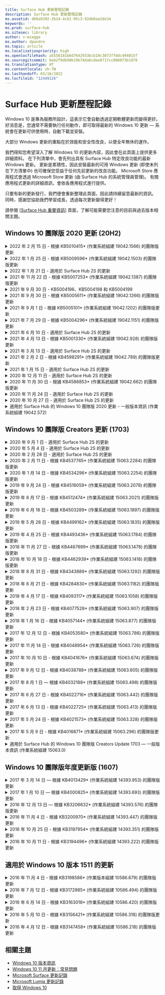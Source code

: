 ```yaml
---
title: Surface Hub 更新歷程記錄
description: Surface Hub 更新歷程記錄
ms.assetid: d66a9392-2b14-4cb2-95c3-92db0ae2de34
keywords: ''
ms.prod: surface-hub
ms.sitesec: library
author: v-miegge
ms.author: dpandre
ms.topic: article
ms.localizationpriority: high
ms.openlocfilehash: a5556181b6d7642933bcb10c3073ffddc494015f
ms.sourcegitcommit: beb2f9db90b19b74da6cdee8717cc0888f3b1d70
ms.translationtype: HT
ms.contentlocale: zh-TW
ms.lasthandoff: 03/16/2022
ms.locfileid: "12449126"
---
```

# <a name="surface-hub-update-history"></a>Surface Hub 更新歷程記錄

Windows 10 是專為服務所設計，這表示它會自動透過定期軟體更新而變得更好。 好消息是，您通常不需要執行任何動作，即可取得最新的 Windows 10 更新 — 系統會在更新可供使用時，自動下載並安裝。

大部分 Windows 更新的重點在於效能和安全性改良，以便全年無休的運作。

我們得知您希望深入了解 Windows 10 的更新內容，因此會在此頁面上提供更多詳細資料。 在下列清單中，會先列出具有 Surface Hub 特定改良功能的最新 Windows 更新。 更新是累積性，因此安裝最新的可用 Windows 更新 (即使未列在下方清單中) 也可確保您受益于任何先前更新的改良功能。 Microsoft Store 應用程式會透過 Microsoft Store 更新 (由 Surface Hub 的系統管理員管理)。 有關應用程式更新的詳細資訊，會依各應用程式進行提供。

只要有新的更新發行，我們便會重新整理此頁面，因此請持續留意最新的資訊。 同時，感謝您協助我們學習成長，透過每次更新變得更好！

請參閱 [[Surface Hub 重要資訊](https://support.microsoft.com/products/surface-devices/surface-hub)] 頁面，了解可能需要您注意的目前與過去版本相關主題。

## <a name="windows-10-team-2020-update-20h2"></a>Windows 10 團隊版 2020 更新 (20H2) 

<details>
<summary>2022 年 2 月 15 日 - 根據 KB5010415* (作業系統組建 19042.1566) 的團隊版更新</summary>

 此 Surface Hub 更新包括品質改良與安全性問題修正。 [Windows 10 團隊版 2020 更新 2](surface-hub-2020-update-whats-new.md#windows-10-team-2020-update-2) 中概述了 Surface Hub 的重要更新，同時也包含下列內容：

* 修正了允許在 [裝置帳戶] 設定期間停用 Exchange 服務的問題。
* 改善使用內部部署 Exchange 信箱時，某些 [裝置帳戶] 設定案例的可靠性。
* 提高了使用 SurfaceHub CSP 時某些 MDM 原則設定案例的可靠性。
* 提高了在使用商務用 Skype 時來電案例的可靠性。

如需啟用/停用裝置功能和服務的詳細資訊，請參閱 [Surface Hub 系統管理員指南](/surface-hub/)。 *[KB5010415](https://support.microsoft.com/help/5010415)
</details>

<details>
<summary>2022 年 1 月 25 日 - 根據 KB5009596* (作業系統組建 19042.1503) 的團隊版更新</summary>

此 Surface Hub 更新包括品質改良與安全性問題修正。 Surface Hub 的重要更新，尚未於 [[Windows 10 更新記錄]](https://support.microsoft.com/help/4581839/windows-10-update-history) 中概述，包括：

* 解決 Surface Hub 無法向其已設定的 Azure Log Analytics 工作區報告資料的問題。
* 解決從 Surface Hub 的 [歡迎] 畫面啟動商務用 Skype 會議可能會導致 SfB 用戶端完全最大化，無法最小化的問題。
* 解決加入 Azure AD 的 Surface Hub 不會預先使用會議受邀者清單填入 [會議與檔案] 登錄的問題。
* 解決某些內部部署案例無法啟用裝置帳戶密碼輪替的問題。

如需啟用/停用裝置功能和服務的詳細資訊，請參閱 [Surface Hub 系統管理員指南](/surface-hub/)。 *[KB5009596](https://support.microsoft.com/help/5009596)
</details>

<details>
<summary>2022 年 1 月 21 日 - 適用於 Surface Hub 2S 的更新</summary>

此更新是 Surface Hub 2S 特有的更新，並提供以下所述的驅動程式和韌體更新：

* Surface UEFI 更新 - 694.3924.768.0
  * 改善系統安全性與穩定性。
* Intel(R) Management Engine Interface 驅動程式 - 2120.100.0.1085
  * 改善系統安全性與穩定性。
</details>

<details>
<summary>2021 年 11 月 22 日 - 根據 KB5007253* (作業系統組建 19042.1387) 的團隊版更新</summary>

此 Surface Hub 更新包括品質改良與安全性問題修正。 Surface Hub 的重要更新，尚未於 [[Windows 10 更新記錄]](https://support.microsoft.com/help/4581839/windows-10-update-history) 中概述，包括：

* 在 Surface Hub 上使用 MDM 原則設定 [自訂名稱] 時，會強制執行 32 個字元限制的修正。
* 當 AllowStorageCard MDM 從值 0 還原為值 1 (允許的儲存空間) 時，會校正 AllowStorageCard MDM 原則行為的修正。
* 更新以允許 Edge (Chromium) 瀏覽器存取 [檔案總管] 中可存取的相同檔案位置，包括連接的 USB 磁碟機。

如需啟用/停用裝置功能和服務的詳細資訊，請參閱 [Surface Hub 系統管理員指南](/surface-hub/)。 *[KB5007253](https://support.microsoft.com/help/5007253)
</details>

<details>
<summary>2021 年 9 月 30 日 - KB5004196、KB5004198 和 KB5004199</summary>

這些對 Surface Hub 的更新可提供 Teams 會議室用戶端、Teams 系統管理中心代理程式及受管理的會議室代理程式。 [Surface Hub 中的 Teams 會議室](surface-hub-teams-rooms.md) 概述了主要功能。
 
如需啟用/停用裝置功能和服務的詳細資訊，請參閱 [Surface Hub 系統管理員指南](/surface-hub/)。
</details>

<details>
<summary>2021 年 9 月 30 日 - 根據 KB5005611* (作業系統組建 19042.1266) 的團隊版更新</summary>

此 Surface Hub 更新包括品質改良與安全性問題修正。 Surface Hub 的重要更新，尚未於 [[Windows 10 更新記錄]](https://support.microsoft.com/help/4581839/windows-10-update-history) 中概述，包括：

* 使用模式 2 功能 (僅適用于 Teams) 取代會議模式 1 (Teams 偏好/SfB 可用)；這兩個設定都可以使用，但兩者的效果相同。

如需啟用/停用裝置功能和服務的詳細資訊，請參閱 [Surface Hub 系統管理員指南](/surface-hub/)。 *[KB5005611](https://support.microsoft.com/help/5005611)
</details>

<details>
<summary>2021 年 9 月 1 日 - 根據 KB5005101* (作業系統組建 19042.1202) 的團隊版更新</summary>

此 Surface Hub 更新包括品質改良與安全性問題修正。 [Windows 10 團隊版 2020 更新 1](surface-hub-2020-update-whats-new.md#windows-10-team-2020-update-1) 中概述了 Surface Hub 的重要更新，同時也包含下列內容：

* 改善使用內部部署 Exchange 信箱時，某些 [裝置帳戶] 設定案例的可靠性。

如需啟用/停用裝置功能和服務的詳細資訊，請參閱 [Surface Hub 系統管理員指南](/surface-hub/)。 *[KB5005101](https://support.microsoft.com/help/5005101)
</details>

<details>
<summary>2021 年 7 月 29 日 - 根據 KB5004296* (作業系統組建 19042.1151) 的團隊版更新</summary>

此 Surface Hub 更新包括品質改良與安全性問題修正。 Surface Hub 的重要更新，尚未於 [[Windows 10 更新記錄]](https://support.microsoft.com/help/4581839/windows-10-update-history) 中概述，包括：

* 更新至「收集記錄」功能，以 csv 格式包含 Windows 診斷資料。
* 可確保 [結束工作階段] 清理完全移除與 Edge Chromium 相關的所有資料之修正。
* 改善使用 [驗證器] 應用程式時，加入 Azure AD 的 Surface Hub 的某些案例。

如需啟用/停用裝置功能和服務的詳細資訊，請參閱 [Surface Hub 系統管理員指南](/surface-hub/)。 *[KB5004296](https://support.microsoft.com/help/5004296)
</details>

<details>
<summary>2021 年 6 月 10 日 - 適用於 Surface Hub 2S 的更新</summary>

此更新是 Surface Hub 2S 特有的更新，並提供以下所述的驅動程式和韌體更新：

* Surface UEFI 更新 - 694.3751.768.0
  * 處理重大資訊安全漏洞並改善系統穩定性。
* Surface ME 韌體更新 - 11.8.86.3877
  * 處理重大資訊安全漏洞並改善系統穩定性。
* Intel(R) Management Engine Interface驅動程式 - 2102.100.0.1044
  * 處理重大資訊安全漏洞並改善系統穩定性。
</details>

<details>
<summary>2021 年 4 月 13 日 - 根據 KB5001330* (作業系統組建 19042.928) 的團隊版更新</summary>

此 Surface Hub 更新包括品質改良與安全性問題修正。 Surface Hub 的重要更新，尚未於 [[Windows 10 更新記錄]](https://support.microsoft.com/help/4581839/windows-10-update-history) 中概述，包括：

* 解決某些 Surface Hub 裝置只安裝每月 Windows 安全性更新，而非所有 Windows 累積更新的問題。

如需啟用/停用裝置功能和服務的詳細資訊，請參閱 [Surface Hub 系統管理員指南](/surface-hub/)。 *[KB5001330](https://support.microsoft.com/help/5001330)
</details>

<details>
<summary>2021 年 3 月 13 日 - 適用於 Surface Hub 2S 的更新</summary>

此更新是 Surface Hub 2S 特有的更新，並提供以下所述的驅動程式和韌體更新：

* Intel(R) 藍牙驅動程式 - 22.30.0.4
  * 改善系統安全性與穩定性。
* Intel(R) 圖形驅動程式 - 27.20.100.8682
  * 改善系統安全性與穩定性。
* Intel(R) Wi-Fi 驅動程式 - 22.30.0.11
  * 改善系統安全性與穩定性。
</details>

<details>
<summary>2021 年 2 月 2 日 - 根據 KB4598291* (作業系統組建 19042.789) 的團隊版更新</summary>

此 Surface Hub 更新包括品質改良與安全性問題修正。 Surface Hub 的重要更新，尚未於 [[Windows 10 更新記錄]](https://support.microsoft.com/help/4581839/windows-10-update-history) 中概述，包括：

* 當 [裝置帳戶] 的 UPN 不等於其 SMTP 時，允許與 Exchange 進行行事曆同步處理的修正。
* 新增系統管理員在與 Exchange 進行行事曆同步處理期間，停用新式驗證的能力。
* 確保啟用「使用裝置帳號憑證」功能之後，不會提示 Surface Hub 使用者輸入 Proxy 認證。
* 解決若使用需要驗證的 Proxy 時，Windows Update 和 Store 更新檢查永遠不會完成的問題。
* 改善有線內接案例期間，[連接應用程式] 的可靠性。

如需啟用/停用裝置功能和服務的詳細資訊，請參閱 [Surface Hub 系統管理員指南](/surface-hub/)。 *[KB4598291](https://support.microsoft.com/help/4598291)
</details>

<details>
<summary>2021 年 1 月 15 日 - 適用於 Surface Hub 2S 的更新</summary>

此更新是 Surface Hub 2S 特有的更新，並提供以下所述的驅動程式和韌體更新：

* Surface SMC 韌體更新 - 3.93.139.0
* Surface UEFI 更新 - 694.3473.768.0
</details>

<details>
<summary>2020 年 12 月 11 日 - 適用於 Surface Hub 2S 的更新</summary>

此更新是 Surface Hub 2S 特有的更新，並提供以下所述的驅動程式和韌體更新：

* Surface SMC 韌體更新 - 3.92.139.0
* Surface UEFI 更新 - 694.3447.768.0
</details>

<details>
<summary>2020 年 11 月 30 日 - 根據 KB4586853* (作業系統組建 19042.662) 的團隊版更新</summary>

此 Surface Hub 更新包括品質改良與安全性問題修正。 Surface Hub 的重要更新，尚未於 [[Windows 10 更新記錄]](https://support.microsoft.com/help/4581839/windows-10-update-history) 中概述，包括：

* 更新至 [隱私權設定] 頁面以提供其他選項。
* 解決已啟動的會議未顯示在 [歡迎]/[開始] 畫面的問題。
* 解決非美國地區之雲端復原的問題。
* 商務用 Skype
  * 改善方向音訊的效能。
  * 降低在商務用 Skype 通話期間使用手寫筆時的「手寫筆點選」音效。
* 改善註冊 Windows 測試人員計畫的可靠性。
* 改善 Windows 團隊版殼層的可靠性。

如需啟用/停用裝置功能和服務的詳細資訊，請參閱 [Surface Hub 系統管理員指南](/surface-hub/)。 *[KB4586853](https://support.microsoft.com/help/4586853)
</details>

<details>
<summary>2020 年 11 月 24 日 - 適用於 Surface Hub 2S 的更新</summary>

此更新是 Surface Hub 2S 特有的更新，並提供以下所述的驅動程式和韌體更新：

* Surface SMC 韌體更新 - 3.91.139.0
  * 改善連線待命可靠性。
* Surface Touch 韌體更新 - 3.91.139.0
  * 改善連線待命觸控回應。
* Surface USB 音訊韌體更新 - 3.91.139.0
* Surface 觸控筆韌體更新 - 3.91.139.0
</details>

<details>
<summary>2020 年 10 月 27 日 - 適用於 Surface Hub 2S 的更新</summary>

此更新是 Surface Hub 2S 特有的更新，並提供以下所述的驅動程式和韌體更新：

* Surface System Aggregator 韌體更新 - 4.14.139.0
* Surface UEFI 更新 - 694.3386.768.0
</details>

<details>
<summary>適用於 Surface Hub 的 Windows 10 團隊版 2020 更新 - 一般版本資訊 (作業系統組建 19042.572)</summary>

此 Surface Hub 更新包括品質改良與安全性問題修正。 尚未在 [Windows 10 更新記錄](https://support.microsoft.com/help/4581839/windows-10-update-history) 中概述的 Surface Hub 的重要更新，會記錄在「[Windows 10 團隊版 2020 更新的新功能](/surface-hub/surface-hub-2020-update-whats-new)」頁面上。

請參閱「[安裝 Windows 10 團隊版 2020 更新](/surface-hub/surface-hub-2020-update)」頁面，以瞭解有關更新可用性 (按地區、發佈方法和裝置類型) 的資訊。
</details>

## <a name="windows-10-team-creators-update-1703"></a>Windows 10 團隊版 Creators 更新 (1703) 

<details>
<summary>2020 年 9 月 1 日 - 適用於 Surface Hub 2S 的更新</summary>

此更新是 Surface Hub 2S 特有的更新，並提供以下所述的驅動程式和韌體更新：

* Surface SMC 韌體更新 - 1.177.139.0
  * 改善欄位修復案例。
* Surface SSD 韌體更新 - 5.14.139.0
  * 改善系統穩定性。
* Surface Serial Hub 驅動程式 - 9.40.139.0
  * 改善系統穩定性。
</details>

<details>
<summary>2020 年 5 月 4 日 - 適用於 Surface Hub 2S 的更新</summary>

此更新是 Surface Hub 2S 特有的更新，並提供以下所述的驅動程式和韌體更新：

* Surface USB 音訊驅動程式 - 15.3.6.0
  * 改善方向音訊的效能。
* Intel(R) 顯示音訊驅動程式 - 10.27.0.5
  * 改善螢幕共用案例。
* Intel(R) 圖形驅動程式 - 26.20.100.7263
  * 改善系統穩定性。
* Surface 系統驅動程式 - 1.7.139.0
  * 改善系統穩定性。
* Surface SMC 韌體更新 - 1.176.139.0
  * 改善系統穩定性。
</details>

<details>
<summary>2020 年 2 月 28 日 - 適用於 Surface Hub 2S 的更新</summary>

此更新是 Surface Hub 2S 特有的更新，並提供以下所述的驅動程式和韌體更新：

* Surface Integration 驅動程式 - 13.46.139.0 
  * 改善顯示亮度案例。
* Intel(R) Management Engine Interface驅動程式 - 1914.12.0.1256
  * 改善系統穩定性。
* Surface SMC 韌體更新 - 1.161.139.0
  * 改善觸控筆電池效能。
* Surface UEFI 更新 - 694.2938.768.0
  * 改善系統穩定性。
</details>

<details>
<summary>2020 年 2 月 11 日 - 根據 KB4537765* (作業系統組建 15063.2284) 的團隊版更新</summary>

此 Surface Hub 更新包括品質改良與安全性問題修正。 Surface Hub 的重要更新，尚未於 [[Windows 10 更新記錄]](https://support.microsoft.com/help/4018124/windows-10-update-history) 中概述，包括：

* 解決在商務用 Skype 通話期間，其他參與者無法清楚聽到 Hub 2S 的問題。
* 改善在 Surface Hub 上某些阿拉伯文、希伯來文及其他 RTL 語言使用案例的可靠性。

如需啟用/停用裝置功能和服務的詳細資訊，請參閱 [Surface Hub 系統管理員指南](/surface-hub/)。
*[KB4537765](https://support.microsoft.com/help/4537765)
</details>

<details>
<summary>2020 年 1 月 14 日 - 根據 KB4534296* (作業系統組建 15063.2254) 的團隊版更新</summary>

此 Surface Hub 更新包括品質改良與安全性問題修正。 Surface Hub 的重要更新，尚未於 [[Windows 10 更新記錄]](https://support.microsoft.com/help/4018124/windows-10-update-history) 中概述，包括：

* 處理 Microsoft Surface Hub 2S 記錄集合的問題。

如需啟用/停用裝置功能和服務的詳細資訊，請參閱 [Surface Hub 系統管理員指南](/surface-hub/)。
*[KB4534296](https://support.microsoft.com/help/4534296)
</details>

<details>
<summary>2019 年 9 月 24 日 - 根據 KB4516059* (作業系統組建 15063.2078) 的團隊版更新</summary>

此 Surface Hub 更新包括品質改良與安全性問題修正。 Surface Hub 的重要更新，尚未於 [[Windows 10 更新記錄]](https://support.microsoft.com/help/4018124/windows-10-update-history) 中概述，包括：

 * 更新至 Surface Hub 2S 修復設定頁面，以正確反映復原選項。
 * 更新至 Surface Hub 2S [歡迎] 畫面以改善裝置可識別性。
 * 已處理 Windows 團隊版殼層背景顯示錯誤的問題。
 * 已處理使用 MDM 原則進行設定時，[開始功能表] 版面配置持續性的問題。
 * 已修正瀏覽某些內部網站時，Microsoft Edge 中所發生的問題。
 * 已修正以全螢幕模式進行簡報時所發生的商務用 Skype 問題。

如需啟用/停用裝置功能和服務的詳細資訊，請參閱 [Surface Hub 系統管理員指南](/surface-hub/)。
*[KB4503289](https://support.microsoft.com/help/4503289)
</details>

<details>
<summary>2019 年 8 月 17 日 - 根據 KB4512474* (作業系統組建 15063.2021) 的團隊版更新</summary>

此 Surface Hub 更新包括品質改良與安全性問題修正。 Surface Hub 的重要更新，尚未於 [[Windows 10 更新記錄]](https://support.microsoft.com/help/4018124/windows-10-update-history) 中概述，包括：

 * 確保 Hub 2S 上的 Video Out 預設為「重複」模式。
 * 改善在 Surface Hub 上某些阿拉伯文使用案例的可靠性。

如需啟用/停用裝置功能和服務的詳細資訊，請參閱 [Surface Hub 系統管理員指南](/surface-hub/)。
*[KB4503289](https://support.microsoft.com/help/4503289)
 </details>

<details>
<summary>2019 年 6 月 18 日 - 根據 KB4503289* (作業系統組建 15063.1897) 的團隊版更新</summary>

此 Surface Hub 更新包括品質改良與安全性問題修正。 Surface Hub 的重要更新，尚未於 [[Windows 10 更新記錄]](https://support.microsoft.com/help/4018124/windows-10-update-history) 中概述，包括：

* 處理使用者無法以 Azure Active Directory 帳戶來登錄 Microsoft Surface Hub 裝置的問題。 發生此問題的原因是先前的工作階段未成功結束的關係。
* 在裝置帳戶設定案例新增對識別提供者和 Exchange 的 TLS 1.2 連接支援。
* 改善 Hub 2S 上 [硬體診斷應用程式] 可靠性的修正。 
* 改善 Hub 2S 上首次執行安裝體驗的一致性之修正。 

如需啟用/停用裝置功能和服務的詳細資訊，請參閱 [Surface Hub 系統管理員指南](/surface-hub/)。
*[KB4503289](https://support.microsoft.com/help/4503289)
</details>

<details>
<summary>2019 年 5 月 28 日 - 根據 KB4499162* (作業系統組建 15063.1835) 的團隊版更新</summary>

此 Surface Hub 更新包括品質改良與安全性問題修正。 Surface Hub 的重要更新，尚未於 [[Windows 10 更新記錄]](https://support.microsoft.com/help/4018124/windows-10-update-history) 中概述，包括：

* 確保啟用「使用裝置帳號憑證」功能之後，不會提示 Surface Hub 使用者輸入 Proxy 認證。
* 解決因為音訊/視訊未使用正確的 Proxy，導致 Skype 連接定期失敗的問題。
* 在商務用 Skype 中新增對 TLS 1.2 的支援。
* 解決 Skype 伺服器停用 TLS 1.0 或 TLS 1.1 時，Skype 用戶端的 SIP 連接失敗。

如需啟用/停用裝置功能和服務的詳細資訊，請參閱 [Surface Hub 系統管理員指南](/surface-hub/)。
*[KB4499162](https://support.microsoft.com/help/4499162)
</details>

<details>
<summary>2019 年 4 月 25 日 - 根據 KB4493436* (作業系統組建 15063.1784) 的團隊版更新</summary>

此 Surface Hub 更新包括品質改良與安全性問題修正。 Surface Hub 的重要更新，尚未於 [[Windows 10 更新記錄]](https://support.microsoft.com/help/4018124/windows-10-update-history) 中概述，包括：

* 解決某些連接到 Surface Hub 的 USB 裝置出現視訊和音訊的同步處理問題。

如需啟用/停用裝置功能和服務的詳細資訊，請參閱 [Surface Hub 系統管理員指南](/surface-hub/)。
*[KB4493436](https://support.microsoft.com/help/4493436)
</details>

<details>
<summary>2018 年 11 月 27 日 - 根據 KB4467699* (作業系統組建 15063.1478) 的團隊版更新</summary>

此 Surface Hub 更新包括品質改良與安全性問題修正。 Surface Hub 的重要更新，尚未於 [[Windows 10 更新記錄]](https://support.microsoft.com/help/4018124/windows-10-update-history) 中概述，包括：

* 處理導致某些使用者無法登錄「我的會議和檔案」的問題。

如需啟用/停用裝置功能和服務的詳細資訊，請參閱 [Surface Hub 系統管理員指南](/surface-hub/)。
*[KBKB4467699](https://support.microsoft.com/help/KB4467699)
</details>

<details>
<summary>2018 年 10 月 18 日 - 根據 KB4462939* (作業系統組建 15063.1418) 的團隊版更新</summary>

此 Surface Hub 更新包括品質改良與安全性問題修正。 Surface Hub 的重要更新，尚未於 [[Windows 10 更新記錄]](https://support.microsoft.com/help/4018124/windows-10-update-history) 中概述，包括：

* 商務用 Skype 修正： 
  * 解決從睡眠狀態恢復時商務用 Skype 的連線問題
  * 解決裝置連線到網路時，商務用 Skype 的網路連線問題
  * 解決從目錄搜尋使用者時，商務用 Skype 當機的問題
* 解決 Hub 錯誤地回報企業 Proxy 環境中「沒有網路連線」的問題。
* 已實施一項功能，允許客戶選擇加入新的 [白板] 體驗。

如需啟用/停用裝置功能和服務的詳細資訊，請參閱 [Surface Hub 系統管理員指南](/surface-hub/)。
*[KB4462939](https://support.microsoft.com/help/4462939)
</details>

<details>
<summary>2018 年 8 月 31 日 - 根據 KB4343889* (作業系統組建 15063.1292) 的團隊版更新</summary>

此 Surface Hub 更新包括品質改良與安全性問題修正。 Surface Hub 的重要更新，尚未於 [[Windows 10 更新記錄]](https://support.microsoft.com/help/4018124/windows-10-update-history) 中概述，包括：

* 新增對 Microsoft Teams 的支援
* 解決使用 Intune 註冊的工作管理問題
* 可讓系統管理員停用 Hub 的立即訊息和電子郵件服務
* 適用於 Surface Hub 商務用 Skype 應用程式的其他錯誤修正與可靠性改進

如需啟用/停用裝置功能和服務的詳細資訊，請參閱 [Surface Hub 系統管理員指南](/surface-hub/)。
*[KB4343889](https://support.microsoft.com/help/4343889)
</details>

<details>
<summary>2018 年 6 月 21 日 - 根據 KB4284830* (作業系統組建 15063.1182) 的團隊版更新</summary>

此 Surface Hub 更新包括品質改良與安全性問題修正。 Surface Hub 的重要更新，尚未於 [[Windows 10 更新記錄]](https://support.microsoft.com/help/4018124/windows-10-update-history) 中概述，包括：

* 支援 EMEA 中的 GDPR 需求的遙測變更

如需啟用/停用裝置功能和服務的詳細資訊，請參閱 [Surface Hub 系統管理員指南](/surface-hub/)。
*[KB4284830](https://support.microsoft.com/help/KB4284830)
</details>

<details>
<summary>2018 年 4 月 17 日 - 根據 KB4093117* (作業系統組建 15063.1058) 的團隊版更新</summary>

此 Surface Hub 更新包括品質改良與安全性問題修正。 Surface Hub 的重要更新，尚未於 [[Windows 10 更新記錄]](https://support.microsoft.com/help/4018124/windows-10-update-history) 中概述，包括：

* 解決有線投影問題
* 啟用特定 MDM (行動裝置管理) 原則的大量更新
* 解決國際通話的電話撥號程式問題
* 處理 2 個 Surface Hub 加入相同會議時的圖像解析度問題
* 解決 OMS (Operations Management Suite) 憑證處理錯誤
* 處理在工作階段結束時進行清除的安全性問題
* 處理當 Surface Hub 指定給頻道 149 到 165 時發生的 Miracast 問題
  * 由於區域政府法規，歐洲、日本或以色列將依然無法使用頻道 149 到 165

如需啟用/停用裝置功能和服務的詳細資訊，請參閱 [Surface Hub 系統管理員指南](/surface-hub/)。
*[KB4093117](https://support.microsoft.com/help/4093117)
</details>

<details>
<summary>2018 年 2 月 23 日 - 根據 KB4077528* (作業系統組建 15063.907) 的團隊版更新</summary>

此 Surface Hub 更新包括品質改良與安全性問題修正。 Surface Hub 的重要更新，尚未於 [[Windows 10 更新記錄]](https://support.microsoft.com/help/4018124/windows-10-update-history) 中概述，包括：

* 解決未正確套用 MDM 設定的問題
* 改善清理程序

如需啟用/停用裝置功能和服務的詳細資訊，請參閱 [Surface Hub 系統管理員指南](/surface-hub/)。
*[KB4077528](https://support.microsoft.com/help/4077528)
</details>

<details>
<summary>2018 年 1 月 16 日 - 根據 KB4057144* (作業系統組建 15063.877) 的團隊版更新</summary>

此 Surface Hub 更新包括品質改良與安全性問題修正。 Surface Hub 的重要更新，尚未於 [[Windows 10 更新記錄]](https://support.microsoft.com/help/4018124/windows-10-update-history) 中概述，包括：

* 新增透過 MDM 管理 [開始] 功能表磚配置的能力
* 密碼輪替設定的 MDM 錯誤修正

如需啟用/停用裝置功能和服務的詳細資訊，請參閱 [Surface Hub 系統管理員指南](/surface-hub/)。
*[KB4057144](https://support.microsoft.com/help/4057144)
</details>

<details>
<summary>2017 年 12 月 12 日 - 根據 KB4053580* (作業系統組建 15063.786) 的團隊版更新</summary>

此 Surface Hub 更新包括品質改良與安全性問題修正。 Surface Hub 的重要更新，尚未於 [[Windows 10 更新記錄]](https://support.microsoft.com/help/4018124/windows-10-update-history) 中概述，包括：

* 解決相機視訊在商務用 Skype 通話期間閃爍 (撕裂或閃動) 的問題
* 解決通知中心 SSD ID 問題

如需啟用/停用裝置功能和服務的詳細資訊，請參閱 [Surface Hub 系統管理員指南](/surface-hub/)。
*[KB4053580](https://support.microsoft.com/help/4053580)
</details>

<details>
<summary>2017 年 11 月 14 日 - 根據 KB4048954* (作業系統組建 15063.726) 的團隊版更新</summary>

此 Surface Hub 更新包括品質改良與安全性問題修正。 Surface Hub 的重要更新，尚未於 [[Windows 10 更新記錄]](https://support.microsoft.com/help/4018124/windows-10-update-history) 中概述，包括：

* 允許客戶使用 MDM 原則啟用 802.1x 有線網路驗證的功能更新。
* 可讓使用者在開啟檔案時，動態選取自選應用程式的功能更新。
* 可確保 [結束工作階段] 清理會完全移除使用者帳戶及裝置間的連線的修正。
* 可改進清理時間以及 Miracast 連線時間的效能修正。
* 引進在臨時會議期間使用簡單驗證。
* 可確保服務元件使用在裝置間設定的相同 Proxy 的修正。
* 減少及更徹底保護裝置傳送的遙測資料，以減少頻寬使用量。
* 啟用允許使用者在會議結束後提供意見反應給 Microsoft 的功能。

如需啟用/停用裝置功能和服務的詳細資訊，請參閱 [Surface Hub 系統管理員指南](/surface-hub/)。
*[KB4048954](https://support.microsoft.com/help/4048954)
</details>

<details>
<summary>2017 年 10 月 10 日 - 根據 KB4041676* (作業系統組建 15063.674) 的團隊版更新</summary>

此 Surface Hub 更新包括品質改良與安全性問題修正。 Surface Hub 的重要更新，尚未於 [[Windows 10 更新記錄]](https://support.microsoft.com/help/4018124/windows-10-update-history) 中概述，包括：

* 商務用 Skype
  * 解決從睡眠狀態恢復時，需要重新開機裝置的問題。
  * 修正外部連絡人無法透過 Skype Online Hub 帳戶解析問題。
* PowerPoint
  * 修正某些 PowerPoint 簡報無法投影到 Hub 的問題。
* 一般
  * 修正以解決系統管理員無法停用 USB 連接埠的問題。

*[KB4041676](https://support.microsoft.com/help/4041676)
</details>

<details>
<summary>2017 年 9 月 12 日 - 根據 KB4038788* (作業系統組建 15063.605) 的團隊版更新 </summary>

此 Surface Hub 更新包括品質改良與安全性問題修正。 Surface Hub 的重要更新，尚未於 [[Windows 10 更新記錄]](https://support.microsoft.com/help/4018124/windows-10-update-history) 中概述，包括：

* 安全性
  * 解決裝置從睡眠狀態喚醒時的 Bitlocker 問題。
* 一般
  * 減少裝置健康情況遙測的頻率/數量，改善系統效能。
  * 修正導致裝置無法收集系統記錄檔的問題。

*[KB4038788](https://support.microsoft.com/help/4038788)
</details>

<details>
<summary>2017 年 8 月 1 日 — 根據 KB4032188* (作業系統組建 15063.498) 的團隊版更新</summary>

* 商務用 Skype 
  * 解決商務用 Skype 需要重試或系統重新開機的登入問題。
  * 解決商務用 Skype 會議的時間顯示不正確的問題。
  * 修正以改進 Surface Hub 商務用 Skype 的可靠性。

*[KB4032188](https://support.microsoft.com/help/4032188)
</details>

<details>
<summary>2017 年 6 月 27 日 - 根據 KB4022716* (作業系統組建 15063.442) 的團隊版更新</summary>

此 Surface Hub 更新包括品質改良與安全性問題修正。 Surface Hub 的重要更新，尚未於 [[Windows 10 更新記錄]](https://support.microsoft.com/help/4018124/windows-10-update-history) 中概述，包括：

* 處理 NVIDIA 驅動程式當機，此問題可能迫使處於睡眠模式的 84" Surface Hub 電源關閉，需要手動重新開機。
* 解決部分應用程式無法在 84" Surface Hub 上啟動的問題。

*[KB4022716](https://support.microsoft.com/help/4022716)
</details>

<details>
<summary>2017 年 6 月 13 日 - 根據 KB4022725* (作業系統組建 15063.413) 的團隊版更新</summary>

此 Surface Hub 更新包括品質改良與安全性問題修正。 Surface Hub 的重要更新，尚未於 [[Windows 10 更新記錄]](https://support.microsoft.com/help/4018124/windows-10-update-history) 中概述，包括：

* 一般
  * 已解決使用手寫筆時，手寫筆筆跡中斷的問題
  * 解決造成「清理」會議時時間延長的問題

*[KB4022725](https://support.microsoft.com/help/4022725)
</details>

<details>
<summary>2017 年 5 月 24 日 - 根據 KB4021573* (作業系統組建 15063.328) 的團隊版更新</summary>

此 Surface Hub 更新包括品質改良與安全性問題修正。 Surface Hub 的重要更新，尚未於 [[Windows 10 更新記錄]](https://support.microsoft.com/help/4018124/windows-10-update-history) 中概述，包括：

* 一般
  * 已解決更新期間 Proxy 設定保留的問題

*[KB4021573](https://support.microsoft.com/help/4021573)
</details>

<details>
<summary>2017 年 5 月 9 日 - 根據 KB4016871* (作業系統組建 15063.296) 的團隊版更新</summary>

此 Surface Hub 更新包括品質改良與安全性問題修正。 Surface Hub 的重要更新，尚未於 [[Windows 10 更新記錄]](https://support.microsoft.com/help/4018124/windows-10-update-history) 中概述，包括：

* 一般
  * 已處理睡眠/喚醒循環問題
  * 已解決數個重設和復原問題
  * 已處理 [更新記錄] 索引標籤問題
  * 已解決 Miracast 服務啟動問題
* 應用程式
  * 已修正應用程式套件更新錯誤

*[KB4016871](https://support.microsoft.com/help/4016871)
</details>

<details>
<summary>適用於 Surface Hub 的 Windows 10 團隊版 Creators Update 1703 — 一般版本資訊 (作業系統組建 15063.0)</summary>

此 Surface Hub 更新包括品質改良與安全性問題修正。 Surface Hub 的重要更新，尚未於 [[Windows 10 更新記錄]](https://support.microsoft.com/help/4018124/windows-10-update-history) 中概述，包括：

* 改良大型螢幕體驗 
  * 已改進 [歡迎] 與 [開始] 畫面中的會議浮動切換
  * 直接從 [開始] 功能表加入會議及結束工作階段
  * 應用程式在工作階段期間可以運用更多螢幕空間
  * 簡化 Skype 控制項
  * 已改善提供意見反應的機制
* 存取我的個人內容*
  * 從 [歡迎] 或 [開始] 畫面進行個人單一登入
  * 直接從 [開始] 功能表加入會議及結束工作階段
  * 直接從 [開始] 畫面透過商務用 OneDrive 存取個人檔案
  * 預先填入的出席登登錄
  * 使用「驗證器」應用程式簡化驗證流程**
* 部署與管理性 
  * 透過大量佈建簡化 OOBE 體驗
  * 雲端式裝置修復服務
  * 企業用戶端憑證支援
  * 改善 Proxy 認證支援
  * 新增與改善 Skype 服務品質 (QoS) 設定支援
  * 新增在 [設定] 中設定預設裝置音量的功能
  * 改善針對 Surface Hub [設定](/surface-hub/remote-surface-hub-management)的 MDM 支援
* 已改善的安全性 
  * 已新增將 USB 磁碟機限制為僅限 BitLocker 的能力
  * 已新增透過 MDM 停用 USB 連接埠的能力
  * 已新增在逾時時停用「繼續工作階段」功能的能力
  * 新增有線 802.1x 的支援
* 音訊與投影
  * Dolby Audio「人性化喇叭」增強功能
  * 降低在商務用 Skype 通話期間使用手寫筆時的「手寫筆點選」音效
  * 新增 Miracast 基礎結構連線的支援
* 可靠性和效能修正
  * 已解決數個重設和復原問題
  * 已解決使用用戶端憑證時的 Surface Hub Exchange 驗證問題
  * 已改善 Wi-Fi 網路連線和認證穩定性
  * 已修正視訊播放期間的 Miracast 音訊彈出和同步處理問題
  * 已加入停用自動連線行為的設定

*單一登入功能需要使用 Office365 和 商務用 OneDrive **請參閱 [系統管理指南] 以了解服務需求

</details>

## <a name="windows-10-team-anniversary-update-1607"></a>Windows 10 團隊版年度更新版 (1607)

<details>
<summary>2017 年 3 月 14 日 — 根據 KB4013429* (作業系統組建 14393.953) 的團隊版更新</summary>

此 Surface Hub 更新包括品質改良與安全性問題修正。 Surface Hub 的重要更新，尚未於 [[Windows 10 更新記錄]](https://support.microsoft.com/help/4018124/windows-10-update-history) 中概述，包括：

* 一般
  * [檔案總管] 的安全性問題修正，此問題會阻止瀏覽至限制的檔案位置
* 商務用 Skype
  * 修正以解決遠端桌面型螢幕畫面分享期間發生的延遲問題

*[KB4013429](https://support.microsoft.com/help/4013429)
</details>

<details>
<summary>2017 年 1 月 10 日 — 根據 KB4000825* (作業系統組建 14393.693) 的團隊版更新</summary>

此 Surface Hub 更新包括品質改良與安全性問題修正。 Surface Hub 的重要更新，尚未於 [[Windows 10 更新記錄]](https://support.microsoft.com/help/4018124/windows-10-update-history) 中概述，包括：

* 啟用選取 106/109 鍵盤配置以用於日文實體鍵盤

*[KB4000825](https://support.microsoft.com/help/4000825)
</details>

<details>
<summary>2016 年 12 月 13 日 — 根據 KB3206632* (作業系統組建 14393.576) 的團隊版更新</summary>

此 Surface Hub 更新包括品質改良與安全性問題修正。 Surface Hub 的重要更新，尚未於 [[Windows 10 更新記錄]](https://support.microsoft.com/help/4018124/windows-10-update-history) 中概述，包括：

* 解決有線連線音訊失真的問題

*[KB3206632](https://support.microsoft.com/help/3206632)
</details>

<details>
<summary>2016 年 11 月 4 日 - 根據 KB3200970* (作業系統組建 14393.447) 的團隊版更新</summary>

此適用於 Surface Hub 的 Windows 10 團隊版年度更新版 (版本 1607) 的更新包括品質改良與安全性問題修正。 Surface Hub 的重要更新，尚未於 [[Windows 10 更新記錄]](https://support.microsoft.com/help/4018124/windows-10-update-history) 中概述，包括：

* 商務用 Skype 錯誤修正以改進可靠性

*[KB3200970](https://support.microsoft.com/help/3200970)
</details>

<details>
<summary>2016 年 10 月 25 日 - 根據 KB3197954* (作業系統組建 14393.351) 的團隊版更新</summary>

此 Surface Hub 更新包括品質改良與安全性問題修正。 Surface Hub 的重要更新，尚未於 [[Windows 10 更新記錄]](https://support.microsoft.com/help/4018124/windows-10-update-history) 中概述，包括：

* 在作業系統與 Bios 中啟用新的睡眠功能，降低 Surface Hub 的耗電量並改善其長期可靠性
* 一般
  * 解決螢幕小鍵盤有時候不會出現的狀況
  * 解決在開啟已排程會議時 [白板] 應用程式有時會移位的問題
  * 解決在重設裝置之後阻止系統管理員變更本機系統管理員密碼的問題
  * 變更 BIOS 以解決裝置重設期間狀態列追蹤的問題
  * 更新 UEFI 以解決關閉電源問題

*[KB3197954](https://support.microsoft.com/help/3197954)
</details>

<details>
<summary>2016 年 10 月 11 日 - 根據 KB3194496* (作業系統組建 14393.222) 的團隊版更新</summary>

此更新讓 Windows 10 團隊版年度更新版適用於 Surface Hub，並包括品質改良與安全性問題修正。 (安裝之後，您的裝置將會執行 Windows 10 版本 1607。) Surface Hub 的重要更新，尚未在 [Windows 10 更新記錄](https://support.microsoft.com/help/4018124/windows-10-update-history) 中列出，包括：

* 商務用 Skype
  * 改進加入會議時的效能，包括使用聯盟帳戶加入會議時的問題
  * 適用於 Surface Hub 的商務用 Skype 現已提供以視訊為基礎的螢幕共用 (VBSS) 支援
  * 已解決閒置 5 分鐘之後便會中斷連線的問題
  * 已解決 Skype Hub 到 Hub 螢幕畫面分享失敗的問題
  * 針對 Skype 視訊的改進內容，包括：
    * 在有多位視訊簡報者的會議中遺失視訊的問題
    * 在通話期間裁剪視訊
    * 撥出電話視訊不會顯示給其他參與者
  * 已處理 UPN 登入錯誤的問題
  * 已處理使用工作階段初始通訊協定 (SIP) 通話期間的撥號鍵台問題
* 白板
  * 使用者現在可以使用 OneDrive 線上服務儲存並恢復 [白板] 工作階段 (透過 [共用] 功能)
  * 改善從擴充座移除手寫筆時啟動 [白板]
* 應用程式
  * 預先安裝 OneDrive 應用程式，以存取您的個人和工作檔案
  * 預先安裝 [相片] 應用程式，以檢視相片和影片
  * 預先安裝 PowerBI 應用程式，以檢視儀表板
  * Office 應用程式 – Word、Excel、PowerPoint – 都已啟用筆跡
  * Surface Hub 上的 Edge 現在支援 Flash 型網站
* 一般
  * 已啟用音訊裝置選擇 (適用於使用外部音訊裝置連接的 Surface Hub)
  * 已啟用支援 DisplayPort 輸出接頭上的 HDCP
  * 對設定進行系統 UI 變更以將可用性最佳化 (如需詳細資訊，請參閱 [使用者和系統管理指南](https://www.microsoft.com/surface/support/surface-hub))
  * 錯誤修正和效能最佳化，以加速 Azure Active Directory 登錄流程
  * 已大幅改進重設與還原 Surface Hub 的所需時間
  * Windows Defender UI 已加入設定中
  * 已改善 UX 觸控以啟動
  * 已啟用支援透過 Miracast 在受支援的裝置上進行大於 1080p 的無線投影
  * 已解決啟動時，「沒有網際網路連線」和「預約可能已過期」的錯誤通知狀態
  * 已改善螢幕小鍵盤的可靠性
  * 其他支援，包括使用 Windows 映像處理與設定設計工具 (ICD) 建立 Surface Hub 佈建套件，以及改善 Operations Management Suite 上的 Surface Hub 監控解決方案

*[KB3194496](https://support.microsoft.com/help/3194496)
</details>

## <a name="updates-for-windows-10-version-1511"></a>適用於 Windows 10 版本 1511 的更新

<details>
<summary>2016 年 11 月 4 日 - 根據 KB3198586* (作業版本組建 10586.679) 的團隊版更新</summary>

此適用於 Surface Hub 的 Windows 10 團隊版 (版本 1511) 更新包括品質改良與安全性問題修正，如 [Windows 10 更新記錄](https://support.microsoft.com/help/4018124/windows-10-update-history)中所述。 此更新中沒有 Surface Hub 特定項目。

*[KB3198586](https://support.microsoft.com/help/3198586)
</details>

<details>
<summary>2016 年 7 月 12 日 - 根據 KB3172985* (作業系統組建 10586.494) 的團隊版更新</summary>

此更新包括品質改良與安全性修正。 本更新未引進任何新的作業系統功能。 Surface Hub 專屬的重要更新 (這些更新尚未於 [[Windows 10 更新記錄]](https://support.microsoft.com/help/4018124/windows-10-update-history) 中概述)，包括：

* 已修正導致 Windows 系統當機的問題
* 已修正導致 Edge 重複當機的問題
* 已修正造成關機前服務當機的問題
* 已修正某些應用程式資料在工作階段後不正確移除的問題
* 已更新 Broadcom NFC 驅動程式以改善 NFC 效能
* 已更新 Marvell Wi-Fi 驅動程式，以改善 Miracast 效能
* 已更新 Nvidia 驅動程式，以修正 84" Surface Hub 裝置顯示過暗或模糊內容的顯示錯誤
* 已修正數個商務用 Skype 的問題，包括： 
  * 造成商務用 Skype 在會議期間中斷連線的問題
  * 會議召集人使用聯盟設定時，使用者無法加入會議的問題
  * 啟用商務用 Skype 應用程式共用
  * 造成 Skype 應用程式當機的問題
* 在「設定」中新增提示，通知使用者如果裝置重設在完成之前中斷可能會造成作業系統損毀

*[KB3172985](https://support.microsoft.com/help/3172985)
</details>

<details>
<summary>2016 年 6 月 14 日 - 根據 KB3163018* (作業系統組建 10586.420) 的團隊版更新</summary>

此 Surface Hub 更新包括品質改良與安全性問題修正。 本更新未引進任何新的作業系統功能。 Surface Hub 的重要更新，尚未於 [[Windows 10 更新記錄]](https://support.microsoft.com/help/4018124/windows-10-update-history) 中概述，包括：

* 限制的版本。 請參閱 2016 年 7 月 12 日 — [KB3172985](https://support.microsoft.com/en-us/help/3172985) (作業系統組建 10586.494) 以了解 Surface Hub 特定套件詳細資料

*[KB3163018](https://support.microsoft.com/help/3163018)
</details>

<details>
<summary>2016 年 5 月 10 日 - 根據 KB3156421* (作業系統組建 10586.318) 的團隊版更新</summary>

此 Surface Hub 更新包括品質改良與安全性問題修正。 本更新未引進任何新的作業系統功能。 Surface Hub 的重要更新，尚未於 [[Windows 10 更新記錄]](https://support.microsoft.com/help/4018124/windows-10-update-history) 中概述，包括：

* 已修正某些 Store 應用程式 (OneDrive) 無法安裝的問題
* 已修正造成應用程式中觸控輸入停止回應的問題

*[KB3156421](https://support.microsoft.com/help/3156421)
</details>

<details>
<summary>2016 年 4 月 12 日 - 根據 KB3147458* (作業系統組建 10586.218) 的團隊版更新</summary>

此 Surface Hub 更新包括品質改良與安全性問題修正。 本更新未引進任何新的作業系統功能。 Surface Hub 的重要更新，尚未於 [[Windows 10 更新記錄]](https://support.microsoft.com/help/4018124/windows-10-update-history) 中概述，包括：

* 已修正工作階段之間音量未正確重設的問題

*[KB3147458](https://support.microsoft.com/help/3147458)
</details>

## <a name="related-topics"></a>相關主題

* [Windows 10 版本資訊](https://go.microsoft.com/fwlink/p/?LinkId=724328)
* [Windows 10 11 月更新：常見問題](https://windows.microsoft.com/windows-10/windows-update-faq)
* [Microsoft Surface 更新記錄](https://go.microsoft.com/fwlink/p/?LinkId=724327)
* [Microsoft Lumia 更新記錄](https://go.microsoft.com/fwlink/p/?LinkId=785968)
* [取得 Windows 10](https://go.microsoft.com/fwlink/p/?LinkId=616447)

